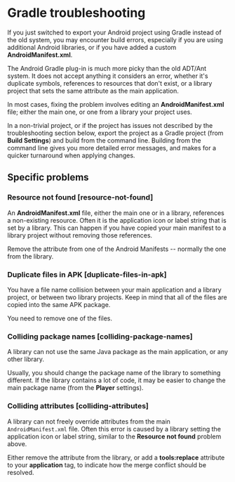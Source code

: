 <!-- Anchor tags on this page are linked to from within the Unity Editor -->

# Gradle troubleshooting

If you just switched to export your Android project using Gradle instead of the old system, you may encounter build errors, especially if you are using additional Android libraries, or if you have added a custom __AndroidManifest.xml__.

The Android Gradle plug-in is much more picky than the old ADT/Ant system. It does not accept
anything it considers an error, whether it's duplicate symbols, references to resources that don't
exist, or a library project that sets the same attribute as the main application.

In most cases, fixing the problem involves editing an __AndroidManifest.xml__ file; either the main
one, or one from a library your project uses.

In a non-trivial project, or if the project has issues not described by the troubleshooting section
below, export the project as a Gradle project (from __Build Settings__) and build from the command line. Building from the command line gives you more detailed error messages, and makes for a quicker turnaround when applying changes.

## Specific problems

### Resource not found [resource-not-found]

An __AndroidManifest.xml__ file, either the main one or in a library, references a non-existing
resource. Often it is the application icon or label string that is set by a library. This can
happen if you have copied your main manifest to a library project without removing those references.

Remove the attribute from one of the Android Manifests -- normally the one from the library.

### Duplicate files in APK [duplicate-files-in-apk]

You have a file name collision between your main application and a library project, or between two
library projects. Keep in mind that all of the files are copied into the same APK package.

You need to remove one of the files.

### Colliding package names [colliding-package-names]

A library can not use the same Java package as the main application, or any other library.

Usually, you should change the package name of the library to something different. If the library
contains a lot of code, it may be easier to change the main package name (from the __Player__ settings).

### Colliding attributes [colliding-attributes]

A library can not freely override attributes from the main `AndroidManifest.xml` file.  Often this error is caused by a library setting the application icon or label string, similar to the __Resource not found__ problem above.

Either remove the attribute from the library, or add a __tools:replace__ attribute to your
__application__ tag, to indicate how the merge conflict should be resolved.

<!-- Add empty lines so that web page can be positioned with linked header on top -->
<br/><br/><br/><br/><br/><br/><br/><br/><br/><br/><br/><br/><br/><br/><br/><br/><br/><br/><br/><br/>
<br/><br/><br/><br/><br/><br/><br/><br/><br/><br/><br/><br/><br/><br/><br/><br/><br/><br/><br/><br/>
<br/><br/><br/><br/><br/><br/><br/><br/><br/><br/><br/><br/><br/><br/><br/><br/><br/><br/><br/><br/>
